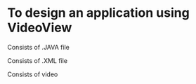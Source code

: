 <h1>To design an application using VideoView </h1>

<p>
  Consists of .JAVA file 

  Consists of .XML file 

  Consists of video 
</p>
